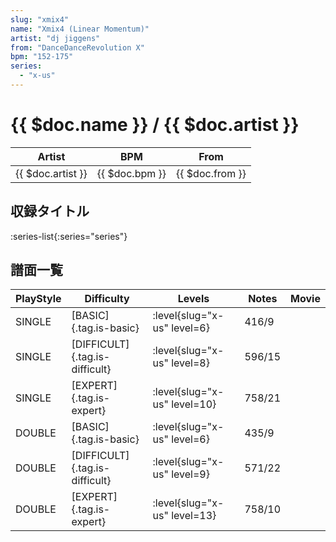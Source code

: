 ```yaml
---
slug: "xmix4"
name: "Xmix4 (Linear Momentum)"
artist: "dj jiggens"
from: "DanceDanceRevolution X"
bpm: "152-175"
series:
  - "x-us"
---
```


# {{ $doc.name }} / {{ $doc.artist }}

|Artist|BPM|From|
|------|---|----|
|{{ $doc.artist }}|{{ $doc.bpm }}|{{ $doc.from }}|

## 収録タイトル

:series-list{:series="series"}

## 譜面一覧

|PlayStyle|Difficulty|Levels|Notes|Movie|
|---------|----------|------|-----|-----|
|SINGLE|[BASIC]{.tag.is-basic}|<div class="field is-grouped is-grouped-multiline"> :level{slug="x-us" level=6}</div>|416/9||
|SINGLE|[DIFFICULT]{.tag.is-difficult}|<div class="field is-grouped is-grouped-multiline"> :level{slug="x-us" level=8}</div>|596/15||
|SINGLE|[EXPERT]{.tag.is-expert}|<div class="field is-grouped is-grouped-multiline"> :level{slug="x-us" level=10}</div>|758/21||
|DOUBLE|[BASIC]{.tag.is-basic}|<div class="field is-grouped is-grouped-multiline"> :level{slug="x-us" level=6}</div>|435/9||
|DOUBLE|[DIFFICULT]{.tag.is-difficult}|<div class="field is-grouped is-grouped-multiline"> :level{slug="x-us" level=9}</div>|571/22||
|DOUBLE|[EXPERT]{.tag.is-expert}|<div class="field is-grouped is-grouped-multiline"> :level{slug="x-us" level=13}</div>|758/10||
